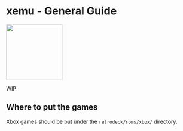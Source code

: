 # xemu - General Guide

<img src="../../../wiki_images/logos/xemu-logo.png" width="150">

WIP

## Where to put the games
Xbox games should be put under the `retrodeck/roms/xbox/` directory.
